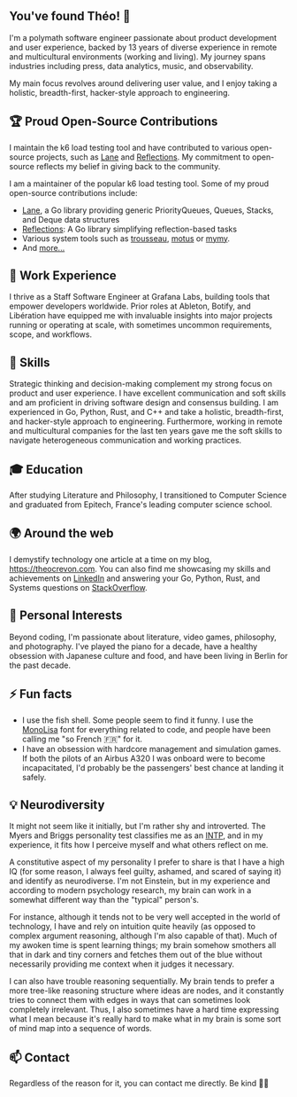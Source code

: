 ## You've found Théo! 👋

I'm a polymath software engineer passionate about product development and user experience, backed by 13 years of diverse experience in remote and multicultural environments (working and living). My journey spans industries including press, data analytics, music, and observability.

My main focus revolves around delivering user value, and I enjoy taking a holistic, breadth-first, hacker-style approach to engineering.

## 🏆 Proud Open-Source Contributions

I maintain the k6 load testing tool and have contributed to various open-source projects, such as [Lane](https://github.com/oleiade/lane) and [Reflections](https://github.com/oleiade/trousseau). My commitment to open-source reflects my belief in giving back to the community.

I am a maintainer of the popular k6 load testing tool. Some of my proud open-source contributions include:
* [Lane](https://github.com/oleiade/lane), a Go library providing generic PriorityQueues, Queues, Stacks, and Deque data structures
* [Reflections](https://github.com/oleiade/reflections): A Go library simplifying reflection-based tasks
* Various system tools such as [trousseau](https://github.com/oleiade/trousseau), [motus](https://github.com/) or [mymy](https://github.com).
* And [more...](https://github.com/oleiade?tab=repositories&type=source)

## 💼 Work Experience

I thrive as a Staff Software Engineer at Grafana Labs, building tools that empower developers worldwide. Prior roles at Ableton, Botify, and Libération have equipped me with invaluable insights into major projects running or operating at scale, with sometimes uncommon requirements, scope, and workflows.

## 🔧 Skills

Strategic thinking and decision-making complement my strong focus on product and user experience. I have excellent communication and soft skills and am proficient in driving software design and consensus building. I am experienced in Go, Python, Rust, and C++ and take a holistic, breadth-first, and hacker-style approach to engineering. Furthermore, working in remote and multicultural companies for the last ten years gave me the soft skills to navigate heterogeneous communication and working practices. 

## 🎓 Education

After studying Literature and Philosophy, I transitioned to Computer Science and graduated from Epitech, France's leading computer science school.

## 🌍 Around the web

I demystify technology one article at a time on my blog, https://theocrevon.com. You can also find me showcasing my skills and achievements on [LinkedIn](https://www.linkedin.com/in/theocrevon/) and answering your Go, Python, Rust, and Systems questions on [StackOverflow](https://stackoverflow.com/users/386082/oleiade).

## 🎨 Personal Interests

Beyond coding, I'm passionate about literature, video games, philosophy, and photography. I've played the piano for a decade, have a healthy obsession with Japanese culture and food, and have been living in Berlin for the past decade. 

## ⚡ Fun facts

- I use the fish shell. Some people seem to find it funny.
I use the [MonoLisa](https://www.monolisa.dev/) font for everything related to code, and people have been calling me "so French 🇫🇷" for it.
- I have an obsession with hardcore management and simulation games. If both the pilots of an Airbus A320 I was onboard were to become incapacitated, I'd probably be the passengers' best chance at landing it safely.

## 💡 Neurodiversity

It might not seem like it initially, but I'm rather shy and introverted. The Myers and Briggs personality test classifies me as an [INTP](https://www.16personalities.com/intp-personality), and in my experience, it fits how I perceive myself and what others reflect on me.

A constitutive aspect of my personality I prefer to share is that I have a high IQ (for some reason, I always feel guilty, ashamed, and scared of saying it) and identify as neurodiverse. I'm not Einstein, but in my experience and according to modern psychology research, my brain can work in a somewhat different way than the "typical" person's. 

For instance, although it tends not to be very well accepted in the world of technology, I have and rely on intuition quite heavily (as opposed to complex argument reasoning, although I'm also capable of that). Much of my awoken time is spent learning things; my brain somehow smothers all that in dark and tiny corners and fetches them out of the blue without necessarily providing me context when it judges it necessary. 

I can also have trouble reasoning sequentially. My brain tends to prefer a more tree-like reasoning structure where ideas are nodes, and it constantly tries to connect them with edges in ways that can sometimes look completely irrelevant. Thus, I also sometimes have a hard time expressing what I mean because it's really hard to make what in my brain is some sort of mind map into a sequence of words.

## 📫 Contact

Regardless of the reason for it, you can contact me directly. Be kind 🙇‍♂️

